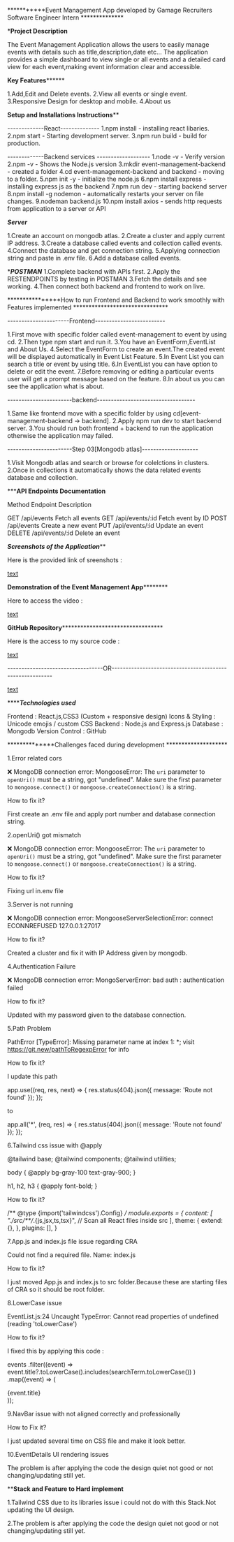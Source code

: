 ***********Event Management App developed by Gamage Recruiters Software Engineer Intern **************


*********************Project Description********************

The Event Management Application allows the users to easily manage events with details such as title,description,date etc...
The application provides a simple dashboard to view single or all events and a detailed card view for each event,making event information clear and accessible.


****************Key Features**********************

1.Add,Edit and Delete events.
2.View all events or single event.
3.Responsive Design for desktop and mobile.
4.About us


************************Setup and Installations Instructions**************************

-------------React--------------
1.npm install - installing react libaries.
2.npm start - Starting development server.
3.npm run build - build for production.


-------------Backend services -------------------
1.node -v - Verify version
2.npm -v - Shows the Node.js version
3.mkdir event-management-backend - created a folder
4.cd event-management-backend and backend - moving to a folder.
5.npm init -y - initialize the node.js
6.npm install express - installing express js as the backend
7.npm run dev - starting backend server
8.npm install -g nodemon  - automatically restarts your server on file changes.
9.nodeman backend.js
10.npm install axios - sends http requests from application to a server or API


*******************Server*******************

1.Create an account on mongodb atlas.
2.Create a cluster and apply current IP address.
3.Create a database called events and collection called events.
4.Connect the database and get connection string.
5.Applying connection string and paste in .env file.
6.Add a database called events.


******************POSTMAN*****************
1.Complete backend with APIs first.
2.Apply the RESTENDPOINTS by testing in POSTMAN
3.Fetch the details and see working.
4.Then connect both backend and frontend to work on live.


****************How to run Frontend and Backend to work smoothly with Features implemented *******************************

----------------------Frontend-------------------------

1.First move with specific folder called event-management to event by using cd.
2.Then type npm start and run it.
3.You have an EventForm,EventList and About Us.
4.Select the EventForm to create an event.The created event will be displayed automatically in Event List Feature.
5.In Event List you can search a title or event by using title.
6.In EventList you can have option to delete or edit the event.
7.Before removing or editing a particular events user will get a prompt message based on the feature.
8.In about us you can see the application what is about.


-----------------------backend-----------------------------------

1.Same like frontend move with a specific folder by using cd[event-management-backend -> backend].
2.Apply npm run dev to start backend server.
3.You should run both frontend + backend to run the application otherwise the application may failed.


-----------------------Step 03[Mongodb atlas]--------------------

1.Visit Mongodb atlas and search or browse for colelctions in clusters.
2.Once in collections it automatically shows the data related events database and collection.


*****************API Endpoints Documentation**************

Method     Endpoint            Description

GET        /api/events         Fetch all events
GET        /api/events/:id     Fetch event by ID
POST       /api/events         Create a new event
PUT        /api/events/:id     Update an event
DELETE     /api/events/:id     Delete an event



*****************Screenshots of the Application*******************

Here is the provided link of sreenshots : 

[text](https://drive.google.com/file/d/1uO30YUr91tKaKM5m1DxNfO9ji0eSaAnV/view?usp=drive_link)


****************Demonstration of the Event Management App************************

Here to access the video :

[text](https://drive.google.com/file/d/1s_gjQAwxWUpIx3uDrO4wdBuS4ej7-kW5/view?usp=drive_link)

****************GitHub Repository*************************************************

Here is the access to my source code : 

[text](https://drive.google.com/file/d/1WJ8iuWUyG4tqTRZphVOGfnwvfkCSPmRU/view?usp=drive_link)

----------------------------------OR---------------------------------------------------------

[text](https://github.com/SAJIDMIM/Event---Management-)


*****************Technologies used*************

Frontend : React.js,CSS3 (Custom + responsive design)
Icons & Styling : Unicode emojis / custom CSS
Backend : Node.js and Express.js
Database : Mongodb
Version Control : GitHub


**************Challenges faced during development ********************

1.Error related cors

❌ MongoDB connection error: MongooseError: The `uri` parameter to `openUri()` must be a string, got "undefined". Make sure the first parameter to `mongoose.connect()` or `mongoose.createConnection()` is a string.

How to fix it?

First create an .env file and apply port number and database connection string.

2.openUri() got mismatch

❌ MongoDB connection error: MongooseError: The `uri` parameter to `openUri()` must be a string, got "undefined". Make sure the first parameter to `mongoose.connect()` or `mongoose.createConnection()` is a string.

How to fix it?

Fixing url in.env file

3.Server is not running

❌ MongoDB connection error: MongooseServerSelectionError: connect ECONNREFUSED 127.0.0.1:27017

How to fix it?

Created a cluster and fix it with IP Address given by mongodb.

4.Authentication Failure

❌ MongoDB connection error: MongoServerError: bad auth : authentication failed

How to fix it?

Updated with my password given to the database connection.

5.Path Problem

PathError [TypeError]: Missing parameter name at index 1: *; visit https://git.new/pathToRegexpError for info

How to fix it?

I update this path

app.use((req, res, next) => {
  res.status(404).json({ message: 'Route not found' });
});
  

to 

app.all('*', (req, res) => {
  res.status(404).json({ message: 'Route not found' });
});

6.Tailwind css issue with @apply

@tailwind base;
@tailwind components;
@tailwind utilities;

body {
  @apply bg-gray-100 text-gray-900;
}

h1, h2, h3 {
  @apply font-bold;
}

How to fix it?

/** @type {import('tailwindcss').Config} */
module.exports = {
  content: [
    "./src/**/*.{js,jsx,ts,tsx}",  // Scan all React files inside src
  ],
  theme: {
    extend: {},
  },
  plugins: [],
}


7.App.js and index.js file issue regarding CRA 

Could not find a required file. Name: index.js

How to fix it?

I just moved App.js and index.js to src folder.Because these are starting files of CRA so it should be root folder.

8.LowerCase issue

EventList.js:24 Uncaught TypeError: Cannot read properties of undefined (reading 'toLowerCase')


How to fix it?

I fixed this by applying this code :

events
  .filter((event) =>
    event.title?.toLowerCase().includes(searchTerm.toLowerCase())
  )
  .map((event) => (
    <div key={event.id}>{event.title}</div>
  ));


9.NavBar issue with not aligned correctly and professionally

How to Fix it?

I just updated several time on CSS file and make it look better.

10.EventDetails UI rendering issues

The problem is after applying the code the design quiet not good or not changing/updating still yet.



****************Stack and Feature to Hard implement**************


1.Tailwind CSS due to its libraries issue i could not do with this Stack.Not updating the UI design.

2.The problem is after applying the code the design quiet not good or not changing/updating still yet.













